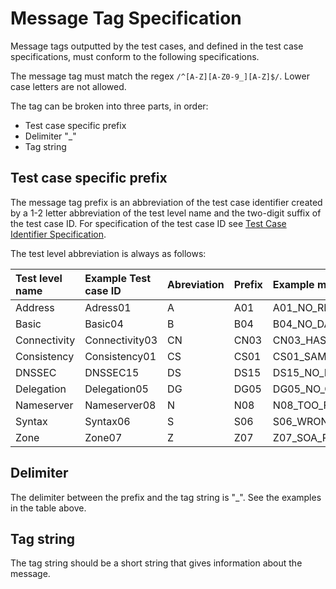 # Message Tag Specification

Message tags outputted by the test cases, and defined in the test case
specifications, must conform to the following specifications.

The message tag must match the regex `/^[A-Z][A-Z0-9_][A-Z]$/`. Lower case
letters are not allowed.

The tag can be broken into three parts, in order:

* Test case specific prefix
* Delimiter "_"
* Tag string

## Test case specific prefix

The message tag prefix is an abbreviation of the test case identifier created by
a 1-2 letter abbreviation of the test level name and the two-digit suffix of the
test case ID. For specification of the test case ID see
[Test Case Identifier Specification].

The test level abbreviation is always as follows:

Test level name  | Example Test case ID   | Abreviation | Prefix  | Example message tag
:----------------|:-----------------------|:------------|:--------|:-------------------
Address          | Adress01               | A           | A01     | A01_NO_RESPONSE
Basic            | Basic04                | B           | B04     | B04_NO_DATA
Connectivity     | Connectivity03         | CN          | CN03    | CN03_HAS_DATA
Consistency      | Consistency01          | CS          | CS01    | CS01_SAME_VALUE
DNSSEC           | DNSSEC15               | DS          | DS15    | DS15_NO_KEY
Delegation       | Delegation05           | DG          | DG05    | DG05_NO_GLUE
Nameserver       | Nameserver08           | N           | N08     | N08_TOO_FEW_NS
Syntax           | Syntax06               | S           | S06     | S06_WRONG_FORMAT
Zone             | Zone07                 | Z           | Z07     | Z07_SOA_RESTRY

## Delimiter

The delimiter between the prefix and the tag string is "_". See the examples in
the table above.

## Tag string

The tag string should be a short string that gives information about the message.


[Test Case Identifier Specification]:   TestCaseIdentifierSpecification.md
